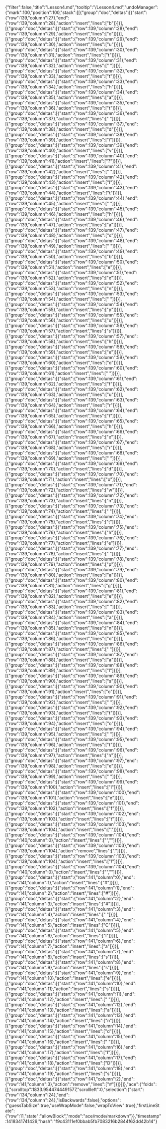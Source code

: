 {"filter":false,"title":"Lesson4.md","tooltip":"/Lesson4.md","undoManager":{"mark":100,"position":100,"stack":[[{"group":"doc","deltas":[{"start":{"row":139,"column":27},"end":{"row":139,"column":28},"action":"insert","lines":["b"]}]}],[{"group":"doc","deltas":[{"start":{"row":139,"column":28},"end":{"row":139,"column":29},"action":"insert","lines":["o"]}]}],[{"group":"doc","deltas":[{"start":{"row":139,"column":29},"end":{"row":139,"column":30},"action":"insert","lines":["u"]}]}],[{"group":"doc","deltas":[{"start":{"row":139,"column":30},"end":{"row":139,"column":31},"action":"insert","lines":["t"]}]}],[{"group":"doc","deltas":[{"start":{"row":139,"column":31},"end":{"row":139,"column":32},"action":"insert","lines":[" "]}]}],[{"group":"doc","deltas":[{"start":{"row":139,"column":32},"end":{"row":139,"column":33},"action":"insert","lines":["t"]}]}],[{"group":"doc","deltas":[{"start":{"row":139,"column":33},"end":{"row":139,"column":34},"action":"insert","lines":["h"]}]}],[{"group":"doc","deltas":[{"start":{"row":139,"column":34},"end":{"row":139,"column":35},"action":"insert","lines":["a"]}]}],[{"group":"doc","deltas":[{"start":{"row":139,"column":35},"end":{"row":139,"column":36},"action":"insert","lines":["t"]}]}],[{"group":"doc","deltas":[{"start":{"row":139,"column":36},"end":{"row":139,"column":37},"action":"insert","lines":[" "]}]}],[{"group":"doc","deltas":[{"start":{"row":139,"column":37},"end":{"row":139,"column":38},"action":"insert","lines":["d"]}]}],[{"group":"doc","deltas":[{"start":{"row":139,"column":38},"end":{"row":139,"column":39},"action":"insert","lines":["i"]}]}],[{"group":"doc","deltas":[{"start":{"row":139,"column":39},"end":{"row":139,"column":40},"action":"insert","lines":["v"]}]}],[{"group":"doc","deltas":[{"start":{"row":139,"column":40},"end":{"row":139,"column":41},"action":"insert","lines":["?"]}]}],[{"group":"doc","deltas":[{"start":{"row":139,"column":41},"end":{"row":139,"column":42},"action":"insert","lines":[" "]}]}],[{"group":"doc","deltas":[{"start":{"row":139,"column":42},"end":{"row":139,"column":43},"action":"insert","lines":["I"]}]}],[{"group":"doc","deltas":[{"start":{"row":139,"column":43},"end":{"row":139,"column":44},"action":"insert","lines":["t"]}]}],[{"group":"doc","deltas":[{"start":{"row":139,"column":44},"end":{"row":139,"column":45},"action":"insert","lines":[" "]}]}],[{"group":"doc","deltas":[{"start":{"row":139,"column":45},"end":{"row":139,"column":46},"action":"insert","lines":["h"]}]}],[{"group":"doc","deltas":[{"start":{"row":139,"column":46},"end":{"row":139,"column":47},"action":"insert","lines":["a"]}]}],[{"group":"doc","deltas":[{"start":{"row":139,"column":47},"end":{"row":139,"column":48},"action":"insert","lines":["s"]}]}],[{"group":"doc","deltas":[{"start":{"row":139,"column":48},"end":{"row":139,"column":49},"action":"insert","lines":[" "]}]}],[{"group":"doc","deltas":[{"start":{"row":139,"column":49},"end":{"row":139,"column":50},"action":"insert","lines":["b"]}]}],[{"group":"doc","deltas":[{"start":{"row":139,"column":50},"end":{"row":139,"column":51},"action":"insert","lines":["e"]}]}],[{"group":"doc","deltas":[{"start":{"row":139,"column":51},"end":{"row":139,"column":52},"action":"insert","lines":["e"]}]}],[{"group":"doc","deltas":[{"start":{"row":139,"column":52},"end":{"row":139,"column":53},"action":"insert","lines":["n"]}]}],[{"group":"doc","deltas":[{"start":{"row":139,"column":53},"end":{"row":139,"column":54},"action":"insert","lines":[" "]}]}],[{"group":"doc","deltas":[{"start":{"row":139,"column":54},"end":{"row":139,"column":55},"action":"insert","lines":["p"]}]}],[{"group":"doc","deltas":[{"start":{"row":139,"column":55},"end":{"row":139,"column":56},"action":"insert","lines":["u"]}]}],[{"group":"doc","deltas":[{"start":{"row":139,"column":56},"end":{"row":139,"column":57},"action":"insert","lines":["s"]}]}],[{"group":"doc","deltas":[{"start":{"row":139,"column":57},"end":{"row":139,"column":58},"action":"insert","lines":["h"]}]}],[{"group":"doc","deltas":[{"start":{"row":139,"column":58},"end":{"row":139,"column":59},"action":"insert","lines":["e"]}]}],[{"group":"doc","deltas":[{"start":{"row":139,"column":59},"end":{"row":139,"column":60},"action":"insert","lines":["d"]}]}],[{"group":"doc","deltas":[{"start":{"row":139,"column":60},"end":{"row":139,"column":61},"action":"insert","lines":[" "]}]}],[{"group":"doc","deltas":[{"start":{"row":139,"column":61},"end":{"row":139,"column":62},"action":"insert","lines":["f"]}]}],[{"group":"doc","deltas":[{"start":{"row":139,"column":62},"end":{"row":139,"column":63},"action":"insert","lines":["u"]}]}],[{"group":"doc","deltas":[{"start":{"row":139,"column":63},"end":{"row":139,"column":64},"action":"insert","lines":["r"]}]}],[{"group":"doc","deltas":[{"start":{"row":139,"column":64},"end":{"row":139,"column":65},"action":"insert","lines":["t"]}]}],[{"group":"doc","deltas":[{"start":{"row":139,"column":65},"end":{"row":139,"column":66},"action":"insert","lines":["h"]}]}],[{"group":"doc","deltas":[{"start":{"row":139,"column":66},"end":{"row":139,"column":67},"action":"insert","lines":["e"]}]}],[{"group":"doc","deltas":[{"start":{"row":139,"column":67},"end":{"row":139,"column":68},"action":"insert","lines":["r"]}]}],[{"group":"doc","deltas":[{"start":{"row":139,"column":68},"end":{"row":139,"column":69},"action":"insert","lines":[" "]}]}],[{"group":"doc","deltas":[{"start":{"row":139,"column":69},"end":{"row":139,"column":70},"action":"insert","lines":["d"]}]}],[{"group":"doc","deltas":[{"start":{"row":139,"column":70},"end":{"row":139,"column":71},"action":"insert","lines":["o"]}]}],[{"group":"doc","deltas":[{"start":{"row":139,"column":71},"end":{"row":139,"column":72},"action":"insert","lines":["w"]}]}],[{"group":"doc","deltas":[{"start":{"row":139,"column":72},"end":{"row":139,"column":73},"action":"insert","lines":["n"]}]}],[{"group":"doc","deltas":[{"start":{"row":139,"column":73},"end":{"row":139,"column":74},"action":"insert","lines":[" "]}]}],[{"group":"doc","deltas":[{"start":{"row":139,"column":74},"end":{"row":139,"column":75},"action":"insert","lines":["t"]}]}],[{"group":"doc","deltas":[{"start":{"row":139,"column":75},"end":{"row":139,"column":76},"action":"insert","lines":["h"]}]}],[{"group":"doc","deltas":[{"start":{"row":139,"column":76},"end":{"row":139,"column":77},"action":"insert","lines":["e"]}]}],[{"group":"doc","deltas":[{"start":{"row":139,"column":77},"end":{"row":139,"column":78},"action":"insert","lines":[" "]}]}],[{"group":"doc","deltas":[{"start":{"row":139,"column":78},"end":{"row":139,"column":79},"action":"insert","lines":["p"]}]}],[{"group":"doc","deltas":[{"start":{"row":139,"column":79},"end":{"row":139,"column":80},"action":"insert","lines":["a"]}]}],[{"group":"doc","deltas":[{"start":{"row":139,"column":80},"end":{"row":139,"column":81},"action":"insert","lines":["g"]}]}],[{"group":"doc","deltas":[{"start":{"row":139,"column":81},"end":{"row":139,"column":82},"action":"insert","lines":["e"]}]}],[{"group":"doc","deltas":[{"start":{"row":139,"column":82},"end":{"row":139,"column":83},"action":"insert","lines":[" "]}]}],[{"group":"doc","deltas":[{"start":{"row":139,"column":83},"end":{"row":139,"column":84},"action":"insert","lines":["a"]}]}],[{"group":"doc","deltas":[{"start":{"row":139,"column":84},"end":{"row":139,"column":85},"action":"insert","lines":["n"]}]}],[{"group":"doc","deltas":[{"start":{"row":139,"column":85},"end":{"row":139,"column":86},"action":"insert","lines":["d"]}]}],[{"group":"doc","deltas":[{"start":{"row":139,"column":86},"end":{"row":139,"column":87},"action":"insert","lines":[" "]}]}],[{"group":"doc","deltas":[{"start":{"row":139,"column":87},"end":{"row":139,"column":88},"action":"insert","lines":["a"]}]}],[{"group":"doc","deltas":[{"start":{"row":139,"column":88},"end":{"row":139,"column":89},"action":"insert","lines":["l"]}]}],[{"group":"doc","deltas":[{"start":{"row":139,"column":89},"end":{"row":139,"column":90},"action":"insert","lines":["s"]}]}],[{"group":"doc","deltas":[{"start":{"row":139,"column":90},"end":{"row":139,"column":91},"action":"insert","lines":["o"]}]}],[{"group":"doc","deltas":[{"start":{"row":139,"column":91},"end":{"row":139,"column":92},"action":"insert","lines":[" "]}]}],[{"group":"doc","deltas":[{"start":{"row":139,"column":92},"end":{"row":139,"column":93},"action":"insert","lines":["t"]}]}],[{"group":"doc","deltas":[{"start":{"row":139,"column":93},"end":{"row":139,"column":94},"action":"insert","lines":["o"]}]}],[{"group":"doc","deltas":[{"start":{"row":139,"column":94},"end":{"row":139,"column":95},"action":"insert","lines":[" "]}]}],[{"group":"doc","deltas":[{"start":{"row":139,"column":95},"end":{"row":139,"column":96},"action":"insert","lines":["t"]}]}],[{"group":"doc","deltas":[{"start":{"row":139,"column":96},"end":{"row":139,"column":97},"action":"insert","lines":["h"]}]}],[{"group":"doc","deltas":[{"start":{"row":139,"column":97},"end":{"row":139,"column":98},"action":"insert","lines":["e"]}]}],[{"group":"doc","deltas":[{"start":{"row":139,"column":98},"end":{"row":139,"column":99},"action":"insert","lines":[" "]}]}],[{"group":"doc","deltas":[{"start":{"row":139,"column":99},"end":{"row":139,"column":100},"action":"insert","lines":["l"]}]}],[{"group":"doc","deltas":[{"start":{"row":139,"column":100},"end":{"row":139,"column":101},"action":"insert","lines":["e"]}]}],[{"group":"doc","deltas":[{"start":{"row":139,"column":101},"end":{"row":139,"column":102},"action":"insert","lines":["f"]}]}],[{"group":"doc","deltas":[{"start":{"row":139,"column":102},"end":{"row":139,"column":103},"action":"insert","lines":["t"]}]}],[{"group":"doc","deltas":[{"start":{"row":139,"column":103},"end":{"row":139,"column":104},"action":"insert","lines":["."]}]}],[{"group":"doc","deltas":[{"start":{"row":139,"column":104},"end":{"row":140,"column":0},"action":"insert","lines":["",""]}]}],[{"group":"doc","deltas":[{"start":{"row":139,"column":103},"end":{"row":139,"column":104},"action":"remove","lines":["."]}]}],[{"group":"doc","deltas":[{"start":{"row":139,"column":103},"end":{"row":139,"column":104},"action":"insert","lines":["!"]}]}],[{"group":"doc","deltas":[{"start":{"row":139,"column":104},"end":{"row":140,"column":0},"action":"insert","lines":["",""]}]}],[{"group":"doc","deltas":[{"start":{"row":141,"column":0},"end":{"row":141,"column":1},"action":"insert","lines":["#"]}]}],[{"group":"doc","deltas":[{"start":{"row":141,"column":1},"end":{"row":141,"column":2},"action":"insert","lines":["#"]}]}],[{"group":"doc","deltas":[{"start":{"row":141,"column":2},"end":{"row":141,"column":3},"action":"insert","lines":["#"]}]}],[{"group":"doc","deltas":[{"start":{"row":141,"column":3},"end":{"row":141,"column":4},"action":"insert","lines":[" "]}]}],[{"group":"doc","deltas":[{"start":{"row":141,"column":4},"end":{"row":141,"column":5},"action":"insert","lines":["C"]}]}],[{"group":"doc","deltas":[{"start":{"row":141,"column":5},"end":{"row":141,"column":6},"action":"insert","lines":["l"]}]}],[{"group":"doc","deltas":[{"start":{"row":141,"column":6},"end":{"row":141,"column":7},"action":"insert","lines":["a"]}]}],[{"group":"doc","deltas":[{"start":{"row":141,"column":7},"end":{"row":141,"column":8},"action":"insert","lines":["s"]}]}],[{"group":"doc","deltas":[{"start":{"row":141,"column":8},"end":{"row":141,"column":9},"action":"insert","lines":["s"]}]}],[{"group":"doc","deltas":[{"start":{"row":141,"column":9},"end":{"row":141,"column":10},"action":"insert","lines":["e"]}]}],[{"group":"doc","deltas":[{"start":{"row":141,"column":10},"end":{"row":141,"column":11},"action":"insert","lines":["s"]}]}],[{"group":"doc","deltas":[{"start":{"row":141,"column":11},"end":{"row":141,"column":12},"action":"insert","lines":[" "]}]}],[{"group":"doc","deltas":[{"start":{"row":141,"column":12},"end":{"row":141,"column":13},"action":"insert","lines":["a"]}]}],[{"group":"doc","deltas":[{"start":{"row":141,"column":13},"end":{"row":141,"column":14},"action":"insert","lines":["n"]}]}],[{"group":"doc","deltas":[{"start":{"row":141,"column":14},"end":{"row":141,"column":15},"action":"insert","lines":["d"]}]}],[{"group":"doc","deltas":[{"start":{"row":141,"column":15},"end":{"row":141,"column":16},"action":"insert","lines":[" "]}]}],[{"group":"doc","deltas":[{"start":{"row":141,"column":16},"end":{"row":141,"column":17},"action":"insert","lines":["I"]}]}],[{"group":"doc","deltas":[{"start":{"row":141,"column":17},"end":{"row":141,"column":18},"action":"insert","lines":["D"]}]}],[{"group":"doc","deltas":[{"start":{"row":141,"column":18},"end":{"row":141,"column":19},"action":"insert","lines":["s"]}]}],[{"group":"doc","deltas":[{"start":{"row":141,"column":2},"end":{"row":141,"column":3},"action":"remove","lines":["#"]}]}]]},"ace":{"folds":[],"scrolltop":1833.9544744491577,"scrollleft":0,"selection":{"start":{"row":134,"column":24},"end":{"row":134,"column":24},"isBackwards":false},"options":{"guessTabSize":true,"useWrapMode":false,"wrapToView":true},"firstLineState":{"row":11,"state":"allowBlock","mode":"ace/mode/markdown"}},"timestamp":1418341741429,"hash":"f9c43111ef0bbab5fb7083216b2844f62dd42b14"}